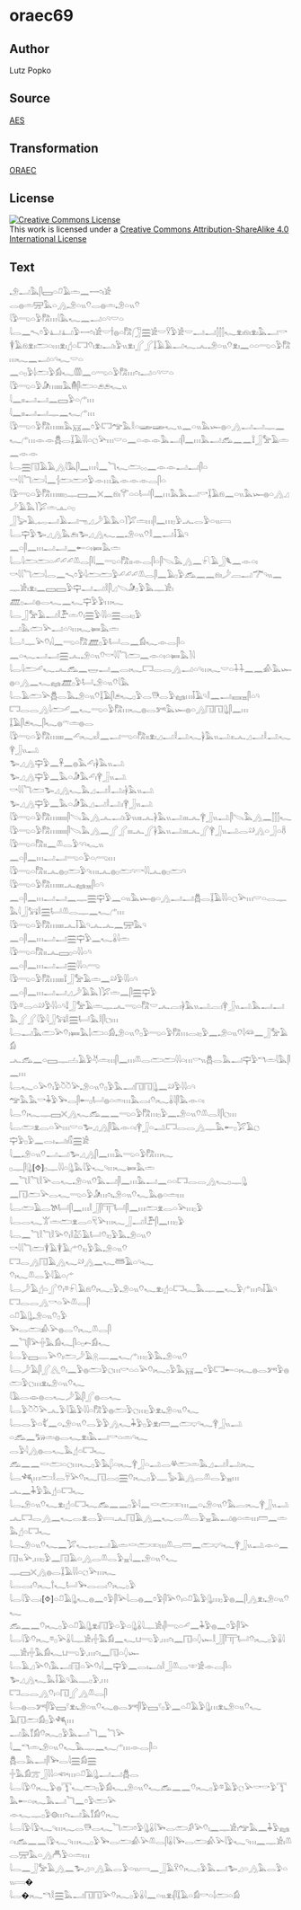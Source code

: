 # oraec69

## Author

Lutz Popko

## Source

[AES](https://github.com/simondschweitzer/aes)

## Transformation

[ORAEC](https://oraec.github.io/)

## License

<a rel="license" href="http://creativecommons.org/licenses/by-sa/4.0/"><img alt="Creative Commons License" style="border-width:0" src="https://i.creativecommons.org/l/by-sa/4.0/88x31.png" /></a><br />This work is licensed under a <a rel="license" href="http://creativecommons.org/licenses/by-sa/4.0/">Creative Commons Attribution-ShareAlike 4.0 International License</a>

## Text

𓄂𓂝𓅓𓋴𓈙𓏏𓍔𓄿𓏛𓈖𓌕𓏌𓏤𓀀<br>
𓂋𓐍𓏛𓈝𓅓𓏏𓂻𓄂𓏏𓏭𓄣𓂋𓐍𓏛𓄂𓏏𓏭𓄣<br>
𓇋𓅱𓂸𓏏𓅱𓀗𓏥𓇋𓅓𓆑𓈖𓂝𓏏𓄹𓎟𓏏<br>
𓇋𓂋𓈖𓍇𓏌𓅱𓂞𓂞𓅱𓌕𓏌𓏤𓀀𓎟𓌂𓐍𓏏𓀗𓃂𓈗𓀀𓎟𓎃𓅱𓀀𓎟𓂝𓂝𓂭𓂭𓂭𓆑𓁷𓏤𓁶𓏤𓁷𓏤𓅓𓂝𓎡𓇉𓄿𓁶𓁷𓏤𓂧𓏏𓏥𓁷𓏤𓊨𓏏𓉐𓄣𓏤𓁷𓏤𓂝𓏤𓅱𓏭𓁷𓏤𓂾𓂾𓆼𓄿𓄿𓂝𓆑𓂜𓄂𓏏𓏭𓄣𓁷𓏤𓈖𓏏𓏏𓂸𓏏𓅱𓀗𓏥𓆑𓈖𓂝𓏏𓄹𓆑𓎟𓏏<br>
𓈖𓏏𓊪𓅱𓌃𓂧𓅱𓀁𓆑𓏃𓈖𓏏𓂸𓏏𓅱𓀗𓏥𓏌𓏤𓂝𓏏𓄹𓎟𓏏<br>
𓇋𓅱𓂸𓏏𓅱𓀏𓏥𓏤𓏤𓏤𓏤𓅓𓄟𓋴𓂧𓏏𓂉𓂉𓆑𓏭<br>
𓇋𓈖𓏤𓏤𓂝𓂝𓈖𓈙𓅱𓏏𓂐𓏥<br>
𓇋𓈖𓏤𓏤𓂝𓂝𓊃𓈖𓆑𓂐𓏥<br>
𓇋𓅱𓂸𓏏𓅱𓀗𓏥𓏤𓏤𓏤𓏤𓅓𓄚𓈖𓏌𓅱𓉐𓅠𓅓𓎛𓏏𓆃𓆃𓆑𓏭𓈖𓏏𓏭𓅓𓆱𓐍𓏏𓂻𓂝𓂝𓊃𓈖𓆑𓂐𓏥𓁹𓁹𓆣𓂋𓆼𓄿𓇋𓇋𓏏𓐎𓅪𓏥𓎟𓏏𓈖𓏏𓁹𓁹𓅓𓂝𓋴𓈖𓏥𓅓𓂝𓃹𓈖𓈖𓍏𓃀𓅡𓄿𓏛𓈖𓁹𓁹<br>
𓇋𓂋𓈗𓉔𓄿𓄿𓂻𓇋𓅓𓋴𓈖𓏥𓇋𓈖𓆓𓆑𓂧𓂂𓂂𓈖𓁹𓁹𓂝𓂝𓋴𓏏<br>
𓎡𓇋𓇋𓆓𓂧𓇋𓈖𓐪𓂧𓂧𓏌𓅱𓁹𓏥𓅓𓁹𓁹𓁹𓂋𓋴𓏏<br>
𓇋𓅱𓂸𓏏𓅱𓀗𓏥𓏤𓏤𓏤𓏤𓊪𓊃𓈙𓈖𓏴𓈖𓁶𓏤𓄝𓏏𓏏𓂡𓋴𓈖𓏥𓅓𓅓𓂝𓎡𓆼𓄿𓁶𓈖𓏏𓏭𓅓𓆱𓐍𓏏𓂻𓈎𓌳𓄿𓅓𓌙𓅯𓏛𓊵𓏏𓊪<br>
𓃀𓅬𓄿𓈒𓉻𓂝𓄿𓂝𓁸𓈎𓌳𓄿𓅓𓏏𓌙𓅯𓏛𓏥𓋴𓈖𓏥𓊪𓅱𓂜𓂋𓅱𓏏𓏭𓇯<br>
𓇋𓂋𓊡𓅱𓅧𓈎𓂻𓅓𓂉𓏤𓅧𓈎𓂻𓆑𓈖𓄂𓏏𓏭𓄣𓎛𓈖𓂝𓄥𓄿𓄹<br>
𓈖𓏏𓋴𓈖𓏥𓂝𓂝𓈖𓄡𓏏𓏤𓍃𓅓𓏛<br>
𓇋𓂋𓇋𓂧𓂧𓏏𓄔𓄔𓄔𓌨𓂋𓋴𓇋𓈖𓂸𓏏𓀗𓏤𓏤𓁹𓂋𓋴𓏏𓋴𓌫𓅓𓂻𓈖𓍯𓄿𓃀𓆰𓈖𓁹𓏏𓏤<br>
𓎡𓇋𓇋𓆓𓂧𓇋𓂋𓈖𓍇𓏌𓅱𓇋𓂧𓂧𓅱𓄔𓄔𓄔𓌨𓂋𓋴𓈖𓄿𓊪𓅱𓃹𓈖𓈖𓁶𓏤𓌳𓐙𓂝𓆀𓄹𓏭𓈖𓊃𓀀𓏤𓁷𓏤𓈖𓈙𓈙𓅱𓊡𓂝𓂝𓎛𓋴𓈎𓌫𓀏𓊪𓅱𓅓𓊃𓀀𓏤<br>
𓊏𓊪𓂝𓐍𓂋𓆑𓈖𓆑𓊡𓅱𓅱𓏥𓆑<br>
𓇋𓂋𓃀𓅡𓄿𓂝𓎛𓅤𓏛𓄣𓏤𓈗𓅱𓇋𓇋𓏏𓈗𓂋𓏤𓊪𓅱<br>
𓂝𓅓𓂧𓅪𓂝𓏏𓄹𓏥𓆑𓍃𓅓𓏛<br>
𓇋𓂋𓍱𓊃𓅪𓄣𓏤𓇋𓈖𓂸𓏏𓀗𓊏𓊪𓅱𓂡𓂋𓈖𓀁𓆑𓁹𓂋𓋴𓏏<br>
𓈖𓏏𓆑𓂝𓂝𓈗𓂜𓄂𓏏𓏭𓄣𓎡𓇋𓇋𓆓𓂧𓈖𓁹𓏏𓏤𓏏𓍃𓅓𓍘𓇋<br>
𓇋𓂋𓇋𓂧𓄔𓆑𓂜𓃹𓈖𓉿𓂝𓈖𓂋𓏤𓆑𓉐𓂋𓂋𓂻𓂝𓏏𓄹𓏥𓆑𓎟𓏏𓇑𓇑𓈖𓈖𓀉𓅓𓆱𓐍𓏏𓂻𓈖𓆑𓈐𓊏𓊪𓅱𓂡𓄂𓏏𓏭𓄣𓇋𓅓<br>
𓇋𓂋𓄿𓂧𓅪𓆣𓂋𓅓𓄂𓏏𓏭𓄣𓆼𓄿𓋴𓂉𓆑𓊪𓅱𓂋𓇥𓂋𓅱𓈐𓏥𓄥𓄿𓄹𓎛𓈖𓂝𓈘𓈇𓋴𓏏𓄹<br>
𓉐𓂋𓂋𓂻𓇋𓂧𓄔𓈖𓆑𓂸𓏏𓅱𓀗𓏥𓆑𓐍𓂋𓀒𓅓𓆱𓐍𓏏𓂻𓉔𓉔𓊮𓋴𓈖𓏥<br>
𓆼𓄿𓋴𓂉𓆑𓋴𓆑𓐍𓍼𓏛𓐍𓂋<br>
𓇋𓅱𓂸𓏏𓅱𓀗𓏥𓏤𓏤𓏤𓏤𓈖𓄔𓏤𓆑𓏤𓏤𓎛𓈖𓂝𓂸𓏏𓀗𓏤𓏤𓁷𓏤𓈎𓂝𓎛𓂢𓆑𓋀𓅓𓏭𓂢𓏤𓏤𓂜𓈎𓂝𓎛𓂢𓆑𓋁𓃀𓏭𓂢<br>
𓅧𓈎𓂻𓊡𓅱𓈖𓋹𓈖𓐍𓅓𓄔𓏤𓋀𓅓𓏭𓂢<br>
𓅧𓈎𓂻𓊡𓅱𓈖𓅓𓏏𓀏𓅓𓄔𓏤𓋁𓃀𓏭𓂢<br>
𓎡𓇋𓇋𓆓𓂧𓅧𓈎𓂻𓆑𓅓𓈎𓂝𓎛𓂢𓏤𓋀𓅓𓏭𓂢<br>
𓅧𓈎𓂻𓊡𓅱𓈖𓅓𓏏𓀏𓅓𓈎𓂝𓎛𓂢𓏤𓋁𓃀𓏭𓂢<br>
𓇋𓅱𓂸𓏏𓅱𓀗𓏥𓏤𓏤𓏤𓏤𓏤𓏤𓋴𓌫𓅓𓂻𓂜𓂝𓏤𓅱𓏭𓏤𓏤𓏤𓂜𓋀𓅓𓏭𓂢𓏤𓏤𓏤𓂜𓋁𓃀𓏭𓂢𓋴𓌫𓅓𓂻𓈖𓂭𓂭𓂭𓆑<br>
𓇋𓅱𓂸𓏏𓅱𓀗𓏥𓏤𓏤𓏤𓏤𓏤𓏤𓋴𓌫𓅓𓂻𓈖𓂾𓂾𓏤𓏤𓏤𓂜𓂾𓋀𓅓𓏭𓂢𓏤𓏤𓏤𓂜𓂾𓋁𓃀𓏭𓂢𓂋𓄖𓂻𓏏𓃀𓏏𓋸<br>
𓇋𓅱𓂸𓏏𓀗𓏤𓏤𓈖𓌨𓂋𓅱𓄹𓄹𓆑𓏭<br>
𓈖𓏏𓋴𓈖𓏥𓂝𓂝𓂸𓏏𓅱𓏏𓂺𓏥<br>
𓇋𓅱𓂸𓏏𓀗𓏤𓏤𓂜𓐍𓊪𓂧𓅱𓄹𓏥𓏤𓂜𓐍𓊪𓂧𓄹𓎡𓇋𓇋𓂜𓐍𓊪𓂧𓄹<br>
𓇋𓅱𓂸𓏏𓅱𓀗𓏥𓏤𓏤𓏤𓏤𓂜𓈐𓈇𓋴𓏏𓄹<br>
𓈖𓏏𓋴𓈖𓏥𓂝𓂝𓈖𓊃𓈗𓊡𓅱𓈖𓏏𓏭𓅓𓆱𓐍𓏏𓂻𓂝𓂝𓆣𓂋𓆼𓄿𓇋𓇋𓏏𓐎𓅪𓏥𓎟𓏏𓂋𓊃𓅓𓇋𓃀𓃙𓎛𓈗𓂡𓌨𓂋𓊃𓈖𓆑𓂐𓏥<br>
𓇋𓅱𓂸𓏏𓅱𓀗𓏥𓏤𓏤𓏤𓏤𓂜𓄥𓄿𓄹𓂜𓂜𓈖𓈝𓅓𓄹<br>
𓈖𓏏𓋴𓈖𓏥𓂝𓂝𓈗𓊡𓅱𓈖𓆑𓏇𓇋𓏛<br>
𓇋𓅱𓂸𓏏𓀗𓏤𓏤𓂜𓈙𓊪𓏏𓇋𓇋𓏏𓄹<br>
𓈖𓏏𓋴𓈖𓏥𓂝𓂝𓈗𓇋𓇋𓏏𓂺<br>
𓇋𓅱𓂸𓏏𓅱𓀗𓏥𓏤𓏤𓏤𓏤𓍏𓃀𓅡𓄿𓏛𓈖𓄖𓅱𓇋𓇋𓏏𓄹<br>
𓈖𓏏𓋴𓈖𓏥𓂝𓂝𓈎𓌳𓄿𓅓𓌙𓅯𓏛𓈖𓋴𓈗𓊡𓅱<br>
𓇋𓅱𓎼𓂋𓏏𓄖𓅱𓇋𓇋𓏏𓄹𓍏𓃀𓅡𓄿𓏛𓊃𓂜𓂸𓏏𓀗𓎟𓂜𓐛𓏤𓋀𓅓𓏭𓂢𓐛𓏤𓋁𓃀𓏭𓂢𓅓𓂝𓂝𓅓𓂾𓂾𓇋𓅱𓇋𓃀𓃙𓎛𓈗𓂡𓅓𓎛𓋴𓐎𓏥<br>
𓇋𓂋𓂝𓅓𓂧𓅪𓄣𓏤𓍃𓅓𓌃𓂧𓏏𓀁𓄂𓏏𓏭𓄣𓊪𓅱𓂸𓏏𓅱𓀗𓏥𓂋𓏤𓊪𓅱𓈖𓄂𓏏𓏭𓄣𓇋𓆛𓈖𓃀𓅡𓄿𓀁<br>
𓂜𓃹𓈖𓏏𓈙𓊃𓐟𓄿𓅱𓄃𓏛𓏥𓋴𓈖𓏥𓌨𓂋𓂧𓂧𓇋𓇋𓏏𓏥𓎡𓏭𓆣𓂋𓅓𓂝𓊡𓅱𓎔𓏛𓇋𓅓𓋴𓈖𓏥<br>
𓇋𓂋𓆑𓏏𓅪𓄣𓏤𓅱𓎤𓎤𓅪𓄂𓏏𓏭𓄣𓊪𓅱𓅓𓂝𓉔𓉔𓊮𓈖𓄖𓅱𓇋𓇋𓏏𓄹<br>
𓅠𓅓𓅓𓎡𓇓𓅱𓅨𓂋𓋴𓄡𓊪𓂡𓐍𓏏𓏛𓏥𓅓𓂋𓏤𓄣𓏤𓆑𓏇𓇋𓋴𓅓𓁹𓏏𓏤<br>
𓇋𓂋𓄣𓏤𓆑𓊃𓈙𓏴𓂻𓆑𓃹𓈖𓈖𓂸𓏏𓅱𓀗𓏥𓊪𓅱𓈖𓄂𓏏𓏭𓄣𓌨𓂋𓎛𓋴𓐎𓏥<br>
𓇋𓂋𓂧𓁷𓂋𓏏𓅪𓏥𓎟𓏏𓅧𓈎𓂻𓋴𓅓𓁹𓏏𓏤𓋁𓃀𓏏𓂢𓉐𓂋𓂋𓂻𓊃𓅓𓄡𓊪𓅯𓄿𓐎<br>
𓊡𓅱𓊪𓅱𓈖𓂋𓏤𓂝𓏤𓏁𓈗𓀀<br>
𓇋𓈖𓄂𓏏𓏭𓄣𓂝𓂝𓅧𓈎𓂻𓋴𓈖𓏥𓅓𓂸𓏏𓅱𓀗𓏥𓆑<br>
𓊪𓊃𓋴𓊮[⯑]𓊪𓊃𓇋𓇋𓏏𓊮𓅓𓇋𓅱𓆑𓄹𓏥𓆑𓍃𓅓𓏛<br>
𓈖𓆓𓎛𓆓𓎛𓅪𓂋𓆑𓄂𓏏𓏭𓄣𓅓𓂝𓋴𓈖𓏥𓅓𓂝𓈖𓏏𓏏𓉐𓂋𓂋𓂻𓆑𓊪𓊃𓊮<br>
𓈖𓉔𓂧𓅪𓂋𓆑𓂸𓏏𓅱𓀏𓏥𓏌𓏤𓄂𓏏𓏭𓄣𓆑𓅓𓐍𓏏𓏛𓏥<br>
𓇋𓂋𓂧𓄿𓂋𓌗𓂡𓋴𓈖𓏥𓎛𓃀𓋴𓋳𓂡𓋴𓈖𓏥𓂧𓁷𓂋𓏏𓅪𓏥𓊪𓅱<br>
𓇋𓂋𓂋𓆑𓀠𓏛𓂧𓁷𓂋𓏏𓄛𓅪𓏥𓆑𓃀𓂝𓎛𓅤𓋴𓈖𓏥𓊪𓅱<br>
𓇋𓂋𓈖𓆓𓎛𓆓𓎛𓅪𓄣𓏤𓎛𓅷𓄿𓂡𓄣𓏤𓊪𓅱𓅓𓄂𓏏𓏭𓄣<br>
𓎡𓇋𓇋𓆓𓂧𓇉𓄿𓇉𓄿𓂐𓄣𓏤𓊪𓅱𓅓𓄂𓏏𓏭𓄣<br>
𓉐𓂋𓂻𓉔𓄿𓂻𓆑𓄖𓂻𓈖𓆑𓆷𓄿𓏏𓄹𓆑<br>
𓄣𓏤𓆑𓌨𓂋𓅱𓇋𓄿𓏏𓂐<br>
𓇋𓂋𓌳𓄿𓊨𓏏𓂾𓄣𓏤𓎼𓍯𓄿𓁶𓄣𓏤𓆑𓊪𓅱𓄂𓏏𓏭𓄣𓆑𓁷𓏤𓊨𓏏𓉐𓆑𓅓𓊃𓈖𓆑𓅱𓂐𓏥𓏌𓏤𓄥𓄿𓄹<br>
𓉐𓂋𓂋𓂻𓎡𓏏𓅪𓌨𓂋𓋴<br>
𓏏𓍔𓄿𓊮𓄂𓏏𓏭𓄣𓊪𓅱<br>
𓅨𓂋𓂧𓀉𓅪𓐍𓂋𓄣𓏤𓆑𓌨𓂋𓋴<br>
𓈖𓆓𓋴𓅪𓏶𓅓𓀁𓆑𓋴𓏏𓊪𓍉𓀁𓆑<br>
𓇋𓂋𓅱𓈙𓂋𓅪𓄣𓏤𓂧𓌳𓄿𓇶𓊃𓈖𓆑𓂐𓏥𓊪𓅱𓅓𓄂𓏏𓏭𓄣<br>
𓇋𓂋𓌳𓄿𓋴𓂾𓂽𓄣𓏤𓈖𓅱𓐍𓂧𓅱𓐎𓏥𓎡𓏏𓏏𓅪𓄣𓏤𓆑𓊪𓅱𓅓𓄚𓈖𓏌𓅱𓉐𓄡𓏏𓏤𓆑𓐍𓂋𓀒𓅱𓐍𓂧𓅱𓐎𓏥𓁷𓏤𓄂𓏏𓏭𓄣𓆑<br>
𓇋𓄿𓂋𓁼𓐍𓂋𓆑𓌳𓄿𓋴𓂾𓐍𓂋𓆑<br>
𓇋𓂋𓅱𓎤𓎤𓅪𓂜𓅱𓇋𓄿𓅱𓇋𓇋𓏏𓀗𓅱𓐍𓂧𓅱𓐎𓏥𓊪𓅱𓁷𓏤𓄂𓏏𓏭𓄣𓆑<br>
𓇋𓂋𓂋𓅱𓏏𓀤𓈖𓏏𓄂𓏏𓏭𓄣𓂋𓅱𓅱𓂻𓆑𓇓𓅱𓊪𓅱𓁷𓏤𓏠𓈖𓂧𓂑𓄹𓆑𓋁𓃀𓏭𓂢<br>
𓏏𓃹𓈖𓃒𓏛𓐍𓂋𓆑𓁷𓏤𓅓𓂝𓎡𓏏𓏛𓄹𓆑<br>
𓂋𓅱𓇋𓂻𓐍𓂋𓆑𓅓𓊨𓏏𓉐𓆑<br>
𓃹𓈖𓈖𓎙𓂧𓏏𓐎𓏥𓆑𓊪𓅱𓅓𓆄𓏏𓏤𓆑𓋁𓃀𓏏𓂢𓂋𓋬𓂧𓏛𓅓𓈎𓂝𓎛𓂢𓏤𓆑<br>
𓇋𓂋𓆈𓏥𓂧𓎛𓂋𓄜𓅪𓄣𓏤𓆑𓉔𓂋𓊪𓈗𓄣𓏤𓆑𓊪𓅱𓊃𓅭𓄿𓂻𓂋𓌨𓂋𓅱𓈇𓏥<br>
𓂜𓈖𓇓𓅱𓅓𓊨𓏏𓉐𓆑<br>
𓇋𓂋𓄂𓏏𓏭𓄣𓆑𓁷𓏤𓊨𓏏𓉐𓆑𓃹𓈖𓈖𓊪𓅱𓇋𓈖𓎙𓂧𓏒𓏥𓈖𓏏𓄂𓏏𓏭𓄣𓅓𓐛𓏤𓆑𓋁𓃀𓏭𓂢<br>
𓂜𓉐𓂋𓂻𓈖𓆑𓂋𓁷𓂋𓅱𓇯𓂜𓉔𓄿𓂻𓈖𓆑𓂋𓌨𓂋𓅱𓈇𓅓𓂝𓐍𓏏𓏛𓏥𓏠𓈖𓏛𓅓𓊨𓏏𓉐𓆑<br>
𓇋𓂋𓄂𓏏𓏭𓄣𓆑𓈖𓅯𓆑𓉻𓂝𓄿𓏛𓎙𓂧𓏒𓏥𓌨𓂋𓏠𓈖𓂧𓂑𓄹𓆑𓋁𓃀𓏭𓂢𓁹𓏏𓈖𓉔𓏭𓅪𓈒𓏥𓊪𓅱𓈖𓉔𓄿𓏏𓂻𓂋𓌨𓂋𓅱𓈇𓇋𓈖𓄂𓏏𓏭𓄣𓆑<br>
𓊃𓈙𓏴𓂻𓐍𓂋𓆼𓄿𓇋𓇋𓏏𓐎𓅪𓏥𓆑<br>
𓇋𓂋𓂋𓏤𓄣𓏤𓆑𓍙𓆑𓂡𓅨𓂋𓂋𓏤𓄣𓏤𓆑𓊪𓅱<br>
𓇋𓂋𓇋𓅱𓂋𓏤[⯑]𓏏𓍔𓄿𓊮𓆑𓐍𓈖𓏌𓅱𓋴𓅪𓇋𓂋𓐍𓈖𓏌𓅱𓋴𓅪𓄣𓏤𓏏𓍔𓄿𓅱𓊮𓏥𓊪𓅱𓐍𓈖𓋴𓂻𓁷𓏤𓄂𓏏𓏭𓄣𓆑<br>
𓃹𓈖𓈖𓄣𓏤𓆑𓊪𓅱𓏏𓍔𓄿𓊮𓁷𓏤𓉔𓅱𓏏𓅱𓏏𓊮𓏇𓇋𓊃𓀀𓏤𓋴𓂸𓏏𓄔𓈖𓇓𓅱𓐍𓈖𓏌𓅱𓋴𓅪<br>
𓇋𓂋𓇋𓅱𓄣𓏤𓆑𓎼𓊪𓅪𓏇𓇋𓊃𓀀𓏤𓏶𓅓𓀁𓈖𓆑𓂓𓂸𓅱𓈒𓏥𓏌𓏤𓈖𓉔𓏏𓆭𓆱𓎛𓃀𓋴𓋳𓂡𓄣𓏤𓆑𓊪𓅱𓏇𓇋𓊃𓀀𓏤𓏶𓅓𓀁𓆑𓂓𓂸𓅱𓈒𓏥𓏌𓏤𓈖𓉔𓏏𓆭𓆱<br>
𓇋𓂋𓄿𓈎𓅪𓄣𓏤𓅓𓂝𓉔𓏏𓅪𓄣𓏤𓇋𓈖𓊡𓅱𓈖𓂋𓏤𓂝𓏤𓎛𓃀𓌨𓂋𓎱𓀀𓁹𓂋𓋴𓏏<br>
𓅧𓈎𓂻𓆑𓅓𓄥𓄿𓄹𓅓𓊃𓊪𓅱𓈒𓏥<br>
𓉐𓂋𓂋𓂻𓄣𓏤𓏏𓉔𓂾𓂻𓌨𓂋𓋴<br>
𓇋𓂋𓐍𓂋𓀒𓋴𓅱𓈙𓍢𓁷𓏤𓄂𓏏𓏭𓄣𓆑𓐍𓂋𓀒𓋴𓅱𓈙𓍢𓊪𓅱𓈖𓏏𓍔𓄿𓅱𓊮𓏥𓁷𓏤𓄂𓏏𓏭𓄣𓆑<br>
𓄿𓉔𓂧𓀁𓊪𓅱𓆈𓏥<br>
𓂝𓅓𓄈𓀁𓄣𓏤𓆑𓊪𓅱𓅓𓂝𓆓𓈖𓆓𓅪<br>
𓇋𓈖𓎔𓏛𓄂𓏏𓏭𓄣𓆑𓅓𓊃𓈖𓆑𓂐𓏥𓁹𓂋𓋴𓏏<br>
𓆣𓂋𓅓𓂝𓋴𓅨𓂋𓇋𓈗𓀁𓈗<br>
𓏶𓅓𓀁𓊄𓃀𓇋𓇋𓏏𓆟𓏥𓏏𓍔𓄿𓊮𓂝𓂝𓆣𓂋<br>
𓇋𓂋𓇋𓅱𓄣𓏤𓆑𓅱𓐍𓇰𓆑𓂧𓊪𓅱𓀁𓆑𓄂𓏏𓏭𓄣𓆑𓃹𓈖𓈖𓄣𓏤𓆑𓊪𓅱𓎼𓄿𓅱𓐎𓅪𓎡𓎡𓅱𓇰𓅓𓄡𓏏𓏤𓆑𓅓𓂝𓆓𓈖𓏌𓅱𓂧𓅪<br>
𓁹𓆑𓊃𓊪𓅱𓊗𓏥𓏌𓏤𓂝𓅓𓄈𓀁𓄣𓏤𓆑<br>
𓇋𓂋𓇋𓅱𓇋𓅱𓆑𓄹𓏥𓆑𓂋𓇥𓂋𓆑𓆓𓂧𓏌𓅱𓊮𓏇𓇋𓅨𓂋𓂧𓀔𓅪𓄣𓏤𓈖𓊃𓀀𓏤𓅠𓅓𓈖𓇓𓅱𓈐𓏏𓏤𓃹𓈖𓈖𓇋𓅱𓆑𓄹𓏥𓆑𓊪𓅱𓅨𓂋𓂧𓀉𓅪𓌨𓂋𓋴𓏇𓇋𓅨𓂋𓂧𓀉𓅪𓇋𓅱𓆑𓄹𓏥𓈖𓊃𓀀𓏤𓌨𓂋𓈝𓅓𓏏𓂻𓄫𓅱𓏏𓏛𓏥<br>
𓇋𓂋𓈖𓃀𓅡𓄿𓂻𓈖𓅧𓈎𓏏𓂻𓅓𓂋𓅱𓏏𓏭𓇯𓈖𓃀𓄿𓎃𓄣𓏤𓆑𓊪𓅱𓅓𓂝𓅧𓈎𓏏𓂻𓅓𓂋𓅱𓏏𓏭𓇯�<br>
𓇋𓂋�𓏤𓆑𓎔𓎛𓈗𓅓𓂝𓉔𓉔𓅪𓄣𓏤𓆑𓊪𓅱𓏇𓇋𓈖𓏏𓏭𓁷𓏤𓋴𓆼𓄿𓏏𓀁𓎡𓏏𓌃𓂧𓏏𓀁<br>
